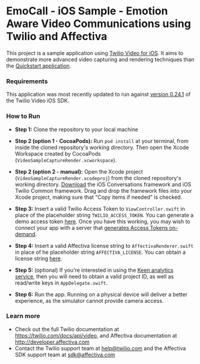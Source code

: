 EmoCall - iOS Sample - Emotion Aware Video Communications using Twilio and Affectiva
==============================================================

This project is a sample application using [Twilio Video for iOS](https://www.twilio.com/docs/api/video). It aims to demonstrate more advanced video capturing and rendering techniques than the [Quickstart application](https://www.twilio.com/docs/api/video/guide/quickstart-ios).

### Requirements
This application was most recently updated to run against [version 0.24.1](https://www.twilio.com/docs/api/video/changelogs/ios) of the Twilio Video iOS SDK. 

### How to Run

* **Step 1:** Clone the repository to your local machine

* **Step 2 (option 1 - CocoaPods):** Run `pod install` at your terminal, from inside the cloned repository's working directory. Then open the Xcode Workspace created by CocoaPods (`VideoSampleCaptureRender.xcworkspace`).

* **Step 2 (option 2 - manual):** Open the Xcode project (`VideoSampleCaptureRender.xcodeproj`) from the cloned repository's working directory. [Download](https://www.twilio.com/docs/api/video/sdks#ios-sdk) the iOS Conversations framework and iOS Twilio Common framework. Drag and drop the framework files into your Xcode project, making sure that "Copy items if needed" is checked.

* **Step 3:** Insert a valid Twilio Access Token to `ViewController.swift` in place of the placeholder string `TWILIO_ACCESS_TOKEN`. You can generate a demo access token [here](https://www.twilio.com/user/account/video/dev-tools/testing-tools). Once you have this working, you may wish to connect your app with a server that [generates Access Tokens on-demand](https://www.twilio.com/docs/api/video/guide/identity).

* **Step 4:** Insert a valid Affectiva license string to `AffectivaRenderer.swift` in place of he placeholder string `AFFECTIVA_LICENSE`. You can obtain a license string [here](http://www.affectiva.com/sdk).

* **Step 5:** (optional) If you're interested in using the [Keen analytics service](http://www.keen.io), then you will need to obtain a valid project ID, as well as read/write keys in `AppDelegate.swift`.

* **Step 6:** Run the app. Running on a physical device will deliver a better experience, as the simulator cannot provide camera access.

### Learn more
- Check out the full Twilio documentation at https://twilio.com/docs/api/video, and Affectiva documentation at http://developer.affectiva.com
- Contact the Twilio support team at help@twilio.com and the Affectiva SDK support team at sdk@affectiva.com
